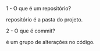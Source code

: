 1 - O que é um repositório?

repositório é a pasta do projeto.

2 - O que é commit?

é um grupo de alterações no código.